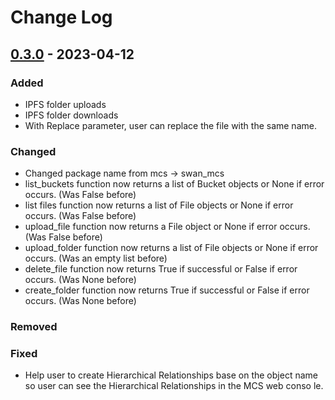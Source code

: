 # Change Log

## [0.3.0] - 2023-04-12

### Added

- IPFS folder uploads
- IPFS folder downloads
- With Replace parameter, user can replace the file with the same name.

### Changed

- Changed package name from mcs -> swan_mcs
- list_buckets function now returns a list of Bucket objects or None if error occurs. (Was False before)
- list files function now returns a list of File objects or None if error occurs. (Was False before)
- upload_file function now returns a File object or None if error occurs. (Was False before)
- upload_folder function now returns a list of File objects or None if error occurs. (Was an empty list before)
- delete_file function now returns True if successful or False if error occurs. (Was None before)
- create_folder function now returns True if successful or False if error occurs. (Was None before)

### Removed

### Fixed
- Help user to create Hierarchical Relationships base on the object name so user can see the Hierarchical Relationships
  in the MCS web conso
  le.

[0.3.0]: https://github.com/filswan/python-mcs-sdk/releases/tag/v0.3.0

